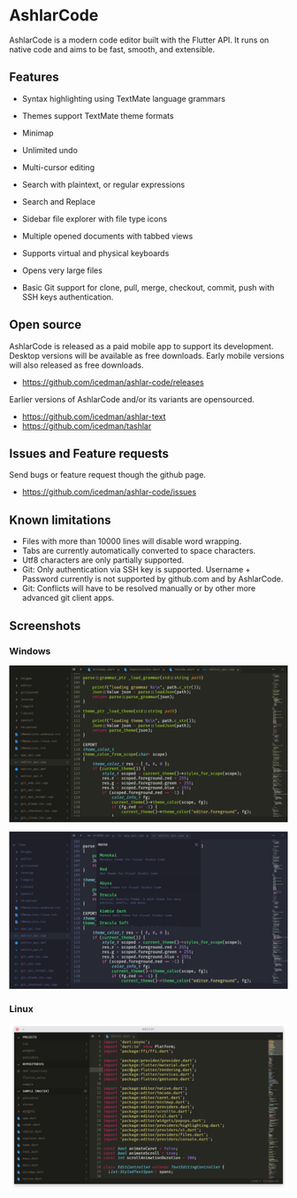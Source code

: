 # AshlarCode

AshlarCode is a modern code editor built with the Flutter API. It runs on native code and aims to be fast, smooth, and extensible.

## Features

* Syntax highlighting using TextMate language grammars 
* Themes support TextMate theme formats
* Minimap

* Unlimited undo 
* Multi-cursor editing
* Search with plaintext, or regular expressions
* Search and Replace

* Sidebar file explorer with file type icons
* Multiple opened documents with tabbed views
* Supports virtual and physical keyboards

* Opens very large files

* Basic Git support for clone, pull, merge, checkout, commit, push with SSH keys authentication.

## Open source

AshlarCode is released as a paid mobile app to support its development. Desktop versions will be available as free downloads. Early mobile versions will also released as free downloads.

* https://github.com/icedman/ashlar-code/releases

Earlier versions of AshlarCode and/or its variants are opensourced.

* https://github.com/icedman/ashlar-text
* https://github.com/icedman/tashlar

## Issues and Feature requests

Send bugs or feature request though the github page.

* https://github.com/icedman/ashlar-code/issues

## Known limitations

* Files with more than 10000 lines will disable word wrapping.
* Tabs are currently automatically converted to space characters.
* Utf8 characters are only partially supported.
* Git: Only authentication via SSH key is supported. Username + Password currently is not supported by github.com and by AshlarCode.
* Git: Conflicts will have to be resolved manually or by other more advanced git client apps.

## Screenshots

### Windows ###

![windows](https://github.com/icedman/ashlar-code/raw/development/screenshots/windows-v.0.1.0.png "windows")

![windows](https://github.com/icedman/ashlar-code/raw/development/screenshots/windows-v.0.1.0-themed.PNG "windows theme selection")

### Linux ###

![linux](https://github.com/icedman/ashlar-code/raw/development/screenshots/linux-v.0.1.0.png "linux")
